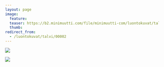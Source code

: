```yaml
---
layout: page
image:
  feature:
  teaser: https://b2.minimuutti.com/file/minimuutti-com/luontokuvat/talvi/IMG07740-245px.jpg
  thumb:
redirect_from:
  - /luontokuvat/talvi/00002
---
```


[![](https://b2.minimuutti.com/file/minimuutti-com/luontokuvat/talvi/IMG07749-800px.jpg)](https://dl.dropboxusercontent.com/sh/ea1wtnz7z734o12/AAAs9Gd8TZ1w2OHwlIsUuP_wa/luontokuvat/talvi/IMG07749.jpg)

[![](https://b2.minimuutti.com/file/minimuutti-com/luontokuvat/talvi/IMG07740-800px.jpg)](https://dl.dropboxusercontent.com/sh/ea1wtnz7z734o12/AAA0CtImcsH006AkHmsnSwria/luontokuvat/talvi/IMG07740.jpg)
